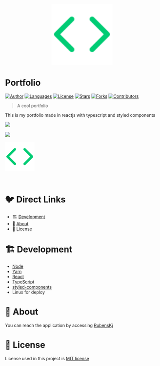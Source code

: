 <p align="center">
   <img src="https://raw.githubusercontent.com/RubensKj/myportfolio/master/.github/code.svg" width="200"/>
</p>

# Portfolio

[![Author](https://img.shields.io/badge/author-RubensKj-00cc74?style=flat-square)](https://github.com/RubensKj)
[![Languages](https://img.shields.io/github/languages/count/RubensKj/myportfolio?color=00cc74&style=flat-square)](#)
[![License](https://img.shields.io/github/license/RubensKj/myportfolio?color=00cc74&style=flat-square)](https://github.com/RubensKj/myportfolio/LICENSE)
[![Stars](https://img.shields.io/github/stars/RubensKj/myportfolio?color=00cc74&style=flat-square)](https://github.com/RubensKj/myportfolio/stargazers)
[![Forks](https://img.shields.io/github/forks/RubensKj/myportfolio?color=00cc74&style=flat-square)](https://github.com/RubensKj/myportfolio/network/members)
[![Contributors](https://img.shields.io/github/contributors/RubensKj/myportfolio?color=00cc74&style=flat-square)](https://github.com/RubensKj/myportfolio/graphs/contributors)


> A cool portfolio

<p>This is my portfolio made in reactjs with typescript and styled components</p>

<p align="left"><img src="https://raw.githubusercontent.com/RubensKj/myportfolio/master/.github/admin.gif"/></p>
<p align="left"><img src="https://raw.githubusercontent.com/RubensKj/myportfolio/master/.github/admin.gif"/></p>
<p align="left"><img src="https://raw.githubusercontent.com/RubensKj/myportfolio/master/.github/code.svg"/></p>
<br/>

# 🐦 Direct Links
 * 🏗 [Development](#building_construction-Development)
 * 🚀 [About](#rocket-about)
 * 📕 [License](#closed_book-license)


# :building_construction: Development

- [Node](https://nodejs.org/en/)
- [Yarn](https://yarnpkg.com/)
- [React](https://reactjs.org/)
- [TypeScript](https://www.typescriptlang.org/)
- [styled-components](https://styled-components.com/)
- Linux for deploy

# :rocket: About

You can reach the application by accessing [RubensKj](rubenskj.com)

# :closed_book: License

License used in this project is [MIT license](https://github.com/RubensKj/myportfolio/blob/master/LICENSE)